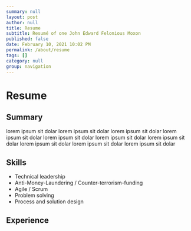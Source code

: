 ```yaml
---
summary: null
layout: post
author: null
title: Resume
subtitle: Resumé of one John Edward Felonious Moxon
published: false
date: February 10, 2021 10:02 PM
permalink: /about/resume
tags: []
category: null
group: navigation
---
```


<!-- 
Look into h-resume microformat

# guide
* Who am I at work?
* What are the core features and values of my personality?
* What unique perspectives and experience do I bring to my field?
* What original ideas have I brought to the place where I work now?


-->

# Resume

## Summary

lorem ipsum sit dolar lorem ipsum sit dolar lorem ipsum sit dolar lorem ipsum sit dolar lorem ipsum sit dolar lorem ipsum sit dolar lorem ipsum sit dolar lorem ipsum sit dolar lorem ipsum sit dolar lorem ipsum sit dolar 

## Skills
* Technical leadership
* Anti-Money-Laundering / Counter-terrorism-funding
* Agile / Scrum
* Problem solving
* Process and solution design


## Experience

